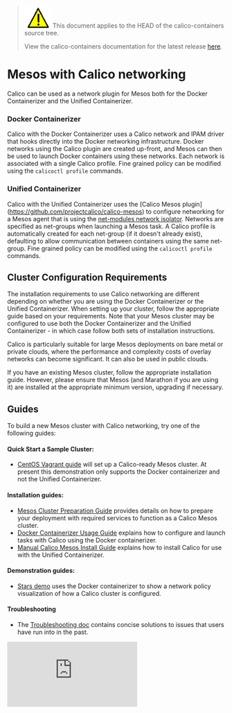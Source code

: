 <!--- master only -->
> ![warning](../images/warning.png) This document applies to the HEAD of the calico-containers source tree.
>
> View the calico-containers documentation for the latest release [here](https://github.com/projectcalico/calico-containers/blob/v0.17.0/README.md).
<!--- else
> You are viewing the calico-containers documentation for release **release**.
<!--- end of master only -->

# Mesos with Calico networking
Calico can be used as a network plugin for Mesos both for the Docker
Containerizer and the Unified Containerizer.

### Docker Containerizer
Calico with the Docker Containerizer uses a Calico network and IPAM 
driver that hooks directly into the Docker networking infrastructure.
Docker networks using the Calico plugin are created up-front, and Mesos 
can then be used to launch Docker containers using these networks.  Each
network is associated with a single Calico profile.  Fine grained policy
can be modified using the `calicoctl profile` commands.

### Unified Containerizer
Calico with the Unified Containerizer uses the [Calico Mesos plugin]
(https://github.com/projectcalico/calico-mesos) to configure
networking for a Mesos agent that is using the [net-modules network
isolator](https://github.com/mesosphere/net-modules). Networks are
specified as net-groups when launching a Mesos task.  A Calico
profile is automatically created for each net-group (if it doesn't
already exist), defaulting to allow communication between containers
using the same net-group.  Fine grained policy can be modified using
the `calicoctl profile` commands.

## Cluster Configuration Requirements
The installation requirements to use Calico networking are different
depending on whether you are using the Docker Containerizer or the 
Unified Containerizer.  When setting up your cluster, follow the
appropriate guide based on your requirements.  Note that your Mesos
cluster may be configured to use both the Docker Containerizer and the
Unified Containerizer - in which case follow both sets of installation
instructions.

Calico is particularly suitable for large Mesos deployments on bare 
metal or private clouds, where the performance and complexity costs of 
overlay networks can become significant. It can also be used in public 
clouds.

If you have an existing Mesos cluster, follow the appropriate
installation guide. However, please ensure that Mesos (and Marathon
if you are using it) are installed at the appropriate minimum
version, upgrading if necessary.

## Guides

To build a new Mesos cluster with Calico networking, try one of the
following guides:

#### Quick Start a Sample Cluster:
- [CentOS Vagrant guide](VagrantCentOS.md) will set up a Calico-ready
Mesos cluster.  At present this demonstration only supports the Docker
containerizer and not the Unified Containerizer.

#### Installation guides:
- [Mesos Cluster Preparation Guide](MesosClusterPreparation.md) provides
details on how to prepare your deployment with required services to
function as a Calico Mesos cluster.
- [Docker Containerizer Usage Guide](UsageGuideDockerContainerizer.md)
explains how to configure and launch tasks with Calico using the
Docker containerizer.
- [Manual Calico Mesos Install Guide](ManualInstallCalicoMesos.md) explains
how to install Calico for use with the Unified Containerizer.

#### Demonstration guides:
- [Stars demo](stars-demo/) uses the Docker containerizer to show
a network policy visualization of how a Calico cluster is configured.

#### Troubleshooting 
- The [Troubleshooting doc](Troubleshooting.md) contains concise solutions to
issues that users have run into in the past.

[![Analytics](https://calico-ga-beacon.appspot.com/UA-52125893-3/calico-containers/docs/cni/kubernetes/README.md?pixel)](https://github.com/igrigorik/ga-beacon)
